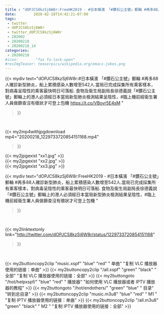 ```yaml
---
title : "dOPJCS8kzSj6W8r:FreeHK2019 - #日本橫濱 「#鑽石公主號」郵輪 #再多88人確診新型肺炎，船上累積感染人數增至542人.當局已完成採集所有乘客樣本，對病毒呈陰性的乘客最快明日可落船. 食物及衞生局副局長徐德義說「#鑽石公主號」郵輪上的港人必須經日本當局新型肺炎檢測結果呈陰性，#臨上機前經衞生署人員做篩查沒有徵狀才可登上包機 "
date:        2020-02-18T14:42:21-07:00
tags:
 - twitter
 - dOPJCS8kzSj6W8r
 - twitter_dOPJCS8kzSj6W8r
 - 202002
 - 20200218
 - 20200218_14
categories:
 - 20200218
#icon:        "fas fa-lock-open"
#resImgTeaser: teaserpics/wikipedia.org/emacs-jokes.png
---
```


{{< mydiv text="dOPJCS8kzSj6W8r:#日本橫濱 「#鑽石公主號」郵輪 #再多88人確診新型肺炎，船上累積感染人數增至542人.當局已完成採集所有乘客樣本，對病毒呈陰性的乘客最快明日可落船. 食物及衞生局副局長徐德義說「#鑽石公主號」郵輪上的港人必須經日本當局新型肺炎檢測結果呈陰性，#臨上機前經衞生署人員做篩查沒有徵狀才可登上包機 https://t.co/VBovr5E4sM "
>}}
<br>


{{< my2mp4withjpgdownload mp4="20200218_1229733720854151168.mp4"
>}}

{{< my2jpgexist "xx1.jpg" >}}<br>
{{< my2jpgexist "xx2.jpg" >}}<br>
{{< my2jpgexist "xx3.jpg" >}}<br>



{{< mydiv text="dOPJCS8kzSj6W8r:FreeHK2019 - #日本橫濱 「#鑽石公主號」郵輪 #再多88人確診新型肺炎，船上累積感染人數增至542人.當局已完成採集所有乘客樣本，對病毒呈陰性的乘客最快明日可落船. 食物及衞生局副局長徐德義說「#鑽石公主號」郵輪上的港人必須經日本當局新型肺炎檢測結果呈陰性，#臨上機前經衞生署人員做篩查沒有徵狀才可登上包機 "
>}}
<br>

{{< my2linktextonly link="http://twitter.com/dOPJCS8kzSj6W8r/status/1229733720854151168"
>}}


<br>

{{< my2buttoncopy2clip "music.xspf"        "blue"   "red"    " 单曲"  "复制 VLC 播放器使用的链接：单曲" >}} {{< my2buttoncopy2clip "/all.xspf"         "green"  "black"  " 全部"  "复制 VLC 播放器使用的链接：全部" >}} {{< my2buttongoto      "/hot/helpxspf/"    "blue"   "red"    " 播放器" "如何使用 VLC 播放器或者 IPTV 播放器的教程" >}} {{< my2buttongoto      "/hot/endothers/"   "green"  "blue"   " 目录"   "转到总目录" >}} {{< my2buttoncopy2clip "music.m3u8"        "blue"   "red"    " M1 "    "复制 IPTV 播放器使用的链接：单曲" >}} {{< my2buttoncopy2clip "/all.m3u8"         "green"  "black"  " M2 "    "复制 IPTV 播放器使用的链接：全部" >}} 
